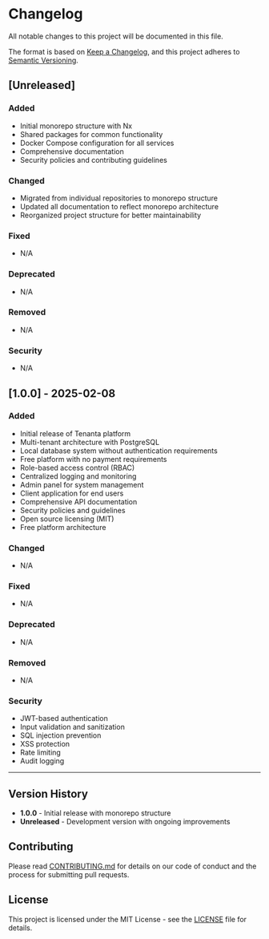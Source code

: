 # Changelog

All notable changes to this project will be documented in this file.

The format is based on [Keep a Changelog](https://keepachangelog.com/en/1.0.0/),
and this project adheres to [Semantic Versioning](https://semver.org/spec/v2.0.0.html).

## [Unreleased]

### Added
- Initial monorepo structure with Nx
- Shared packages for common functionality
- Docker Compose configuration for all services
- Comprehensive documentation
- Security policies and contributing guidelines

### Changed
- Migrated from individual repositories to monorepo structure
- Updated all documentation to reflect monorepo architecture
- Reorganized project structure for better maintainability

### Fixed
- N/A

### Deprecated
- N/A

### Removed
- N/A

### Security
- N/A

## [1.0.0] - 2025-02-08

### Added
- Initial release of Tenanta platform
- Multi-tenant architecture with PostgreSQL
- Local database system without authentication requirements
- Free platform with no payment requirements
- Role-based access control (RBAC)
- Centralized logging and monitoring
- Admin panel for system management
- Client application for end users
- Comprehensive API documentation
- Security policies and guidelines
- Open source licensing (MIT)
- Free platform architecture

### Changed
- N/A

### Fixed
- N/A

### Deprecated
- N/A

### Removed
- N/A

### Security
- JWT-based authentication
- Input validation and sanitization
- SQL injection prevention
- XSS protection
- Rate limiting
- Audit logging

---

## Version History

- **1.0.0** - Initial release with monorepo structure
- **Unreleased** - Development version with ongoing improvements

## Contributing

Please read [CONTRIBUTING.md](CONTRIBUTING.md) for details on our code of conduct and the process for submitting pull requests.

## License

This project is licensed under the MIT License - see the [LICENSE](LICENSE) file for details. 